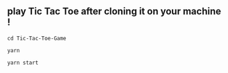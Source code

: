## play Tic Tac Toe after cloning it on your machine !

`cd Tic-Tac-Toe-Game`

`yarn`

`yarn start`
